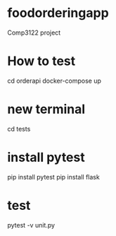 # foodorderingapp
Comp3122 project


# How to test
cd orderapi
docker-compose up
# new terminal
cd tests
# install pytest
pip install pytest
pip install flask

# test
pytest -v unit.py